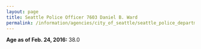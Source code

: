 ```yaml
---
layout: page
title: Seattle Police Officer 7603 Daniel B. Ward
permalink: /information/agencies/city_of_seattle/seattle_police_department/copbook/7603/
---
```


**Age as of Feb. 24, 2016:** 38.0
